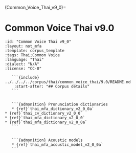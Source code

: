 
(Common_Voice_Thai_v9_0)=
# Common Voice Thai v9.0

``````{corpus} Common Voice Thai v9.0
:id: "Common Voice Thai v9_0"
:layout: not_mfa
:template: corpus_template
:tags: Thai;Common Voice
:language: "Thai"
:dialect: "N/A"
:license: "CC-0"

   ```{include} ../../../../corpus/thai/common_voice_thai/9.0/README.md
    :start-after: "## Corpus details"
   ```


   ```{admonition} Pronunciation dictionaries
   * {ref}`thai_mfa_dictionary_v2_0_0a`
* {ref}`thai_cv_dictionary_v2_0_0`
* {ref}`thai_mfa_dictionary_v2_0_0`
* {ref}`thai_mfa_dictionary_v2_0_0a`
   ```


   ```{admonition} Acoustic models
   * {ref}`thai_mfa_acoustic_model_v2_0_0a`
   ```
``````
